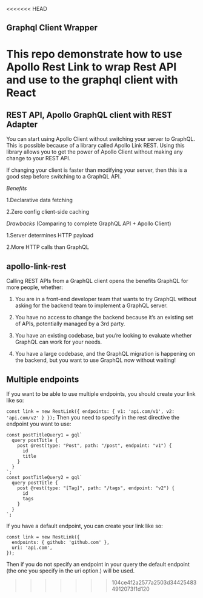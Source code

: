 <<<<<<< HEAD
## Graphql Client Wrapper

This repo demonstrate how to use Apollo Rest Link to wrap Rest API and use to the graphql client with React
=======
## REST API, Apollo GraphQL client with REST Adapter
You can start using Apollo Client without switching your server to GraphQL. This is possible because of a library called Apollo Link REST. Using this library allows you to get the power of Apollo Client without making any change to your REST API.

If changing your client is faster than modifying your server, then this is a good step before switching to a GraphQL API.

*Benefits*

  1.Declarative data fetching

  2.Zero config client-side caching

*Drawbacks* (Comparing to complete GraphQL API + Apollo Client)

  1.Server determines HTTP payload

  2.More HTTP calls than GraphQL


## apollo-link-rest

Calling REST APIs from a GraphQL client opens the benefits GraphQL for more people, whether:

  1. You are in a front-end developer team that wants to try GraphQL without asking for the backend team to implement a GraphQL server.

  2. You have no access to change the backend because it’s an existing set of APIs, potentially managed by a 3rd party.

  3. You have an existing codebase, but you’re looking to evaluate whether GraphQL can work for your needs.

  4. You have a large codebase, and the GraphQL migration is happening on the backend, but you want to use GraphQL now without waiting!


## Multiple endpoints
If you want to be able to use multiple endpoints, you should create your link like so:

  `const link = new RestLink({ endpoints: { v1: 'api.com/v1', v2: 'api.com/v2' } });`
Then you need to specify in the rest directive the endpoint you want to use:

  ```
  const postTitleQuery1 = gql`
    query postTitle {
      post @rest(type: "Post", path: "/post", endpoint: "v1") {
        id
        title
      }
    }
  `;
  const postTitleQuery2 = gql`
    query postTitle {
      post @rest(type: "[Tag]", path: "/tags", endpoint: "v2") {
        id
        tags
      }
    }
  `;
  ```
If you have a default endpoint, you can create your link like so:

  ```
  const link = new RestLink({
    endpoints: { github: 'github.com' },
    uri: 'api.com',
  });
  ```
Then if you do not specify an endpoint in your query the default endpoint (the one you specify in the uri option.) will be used.
>>>>>>> 104ce4f2a2577a2503d344254834912073f1d120
